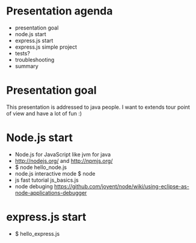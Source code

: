 # Presentation agenda
* presentation goal
* node.js start
* express.js start
* express.js simple project
* tests?
* troubleshooting
* summary

# Presentation goal

This presentation is addressed to java people.
I want to extends tour point of view and have a lot of fun :)

# Node.js start

* Node.js for JavaScript like jvm for java
* http://nodejs.org/ and http://npmjs.org/
* $ node hello_node.js
* node.js interactive mode $ node
* js fast tutorial js_basics.js
* node debuging https://github.com/joyent/node/wiki/using-eclipse-as-node-applications-debugger

# express.js start

* $ hello_express.js
